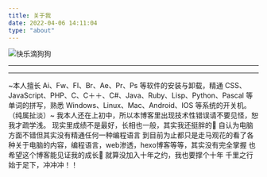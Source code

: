 ```yaml
---
title: 关于我
date: 2022-04-06 14:11:04
type: "about"
---
```

![快乐滴狗狗](https://pic.rmb.bdstatic.com/bjh/7cbae92e2cbd9a2bfe22c2510b0b01ff.gif)

---
<script type="text/javascript" src="//rf.revolvermaps.com/0/0/0.js?i=5tin2vjjrzd&amp;d=3&amp;p=1&amp;b=1&amp;w=293&amp;g=1&amp;f=arial&amp;fs=12&amp;r=0&amp;c0=000000&amp;c1=000000&amp;c2=000000&amp;ic0=0&amp;ic1=0" async="async"></script>
---

~本人擅长 Ai、Fw、Fl、Br、Ae、Pr、Ps 等软件的安装与卸载，精通 CSS、JavaScript、PHP、C、C＋＋、C#、Java、Ruby、Lisp、Python、Pascal 等单词的拼写，熟悉 Windows、Linux、Mac、Android、IOS 等系统的开关机。（纯属扯淡）~
我本人还在上初中，所以本博客里出现技术性错误请不要见怪，恕我才疏学浅。
现实里成绩不是最好，长相也一般，其实我还挺胖的🤣
自认为电脑方面不错但其实没有精通任何一种编程语言
到目前为止都只是走马观花的看了各种关于电脑的内容，编程语言，web渗透，hexo博客等等，其实没有完全掌握
也希望这个博客能见证我的成长🥳
就算没加入十年之约，我也要撑个十年
千里之行始于足下，冲冲冲！！